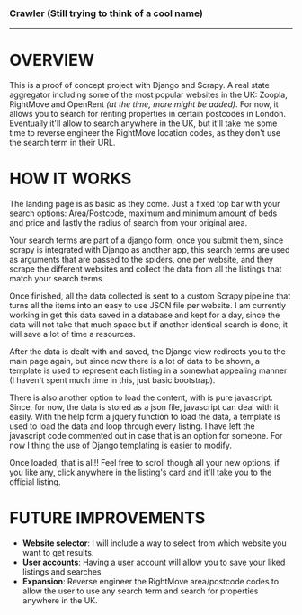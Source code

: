 ### Crawler (Still trying to think of a cool name)
---
# OVERVIEW
This is a proof of concept project with Django and Scrapy. A real state aggregator including some of the most popular websites in the UK: Zoopla, 
RightMove and OpenRent *(at the time, more might be added)*. 
For now, it allows you to search for renting properties in certain postcodes in London. Eventually it'll allow to search anywhere in the UK, but 
it'll take me some time to reverse engineer the RightMove location codes, as they don't use the search term in their URL.  

# HOW IT WORKS
The landing page is as basic as they come. Just a fixed top bar with your search options: Area/Postcode, maximum and minimum amount of beds and
price and lastly the radius of search from your original area. 

Your search terms are part of a django form, once you submit them, since scrapy is integrated with Django as another app, this search terms are 
used as arguments that are passed to the spiders, one per website, and they scrape the different websites and collect the data from all the listings that 
match your search terms. 

Once finished, all the data collected is sent to a custom Scrapy pipeline that turns all the items into an easy to use JSON file per website. I am 
currently working in get this data saved in a database and kept for a day, since the data will not take that much space but if another identical 
search is done, it will save a lot of time a resources. 

After the data is dealt with and saved, the Django view redirects you to the main page again, but since now there is a lot of data to be shown, a 
template is used to represent each listing in a somewhat appealing manner (I haven't spent much time in this, just basic bootstrap). 

There is also another option to load the content, with is pure javascript. Since, for now, the data is stored as a json file, javascript can deal with it 
easily. With the help form a jquery function to load the data, a template is used to load the data and loop through every listing. I have left the 
javascript code commented out in case that is an option for someone. For now I thing the use of Django templating is easier to modify. 
	
Once loaded, that is all!! Feel free to scroll though all your new options, if you like any, click anywhere in the listing's card and it'll take you to 
the official listing. 
	
# FUTURE IMPROVEMENTS
- **Website selector**: I will include a way to select from which website you want to get results. 
- **User accounts**: Having a user account will allow you to save your liked listings and searches 
- **Expansion**: Reverse engineer the RightMove area/postcode codes to allow the user to use any search term and search for properties anywhere in the UK.

	
